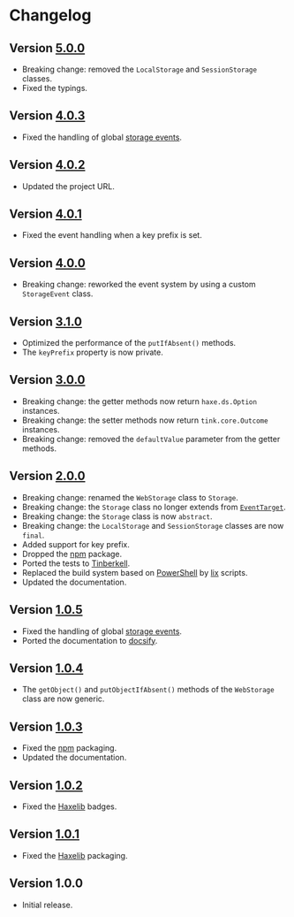 # Changelog

## Version [5.0.0](https://github.com/cedx/webstorage.hx/compare/v4.0.3...v5.0.0)
- Breaking change: removed the `LocalStorage` and `SessionStorage` classes.
- Fixed the typings.

## Version [4.0.3](https://github.com/cedx/webstorage.hx/compare/v4.0.2...v4.0.3)
- Fixed the handling of global [storage events](https://developer.mozilla.org/docs/Web/API/Window/storage_event).

## Version [4.0.2](https://github.com/cedx/webstorage.hx/compare/v4.0.1...v4.0.2)
- Updated the project URL.

## Version [4.0.1](https://github.com/cedx/webstorage.hx/compare/v4.0.0...v4.0.1)
- Fixed the event handling when a key prefix is set.

## Version [4.0.0](https://github.com/cedx/webstorage.hx/compare/v3.1.0...v4.0.0)
- Breaking change: reworked the event system by using a custom `StorageEvent` class.

## Version [3.1.0](https://github.com/cedx/webstorage.hx/compare/v3.0.0...v3.1.0)
- Optimized the performance of the `putIfAbsent()` methods.
- The `keyPrefix` property is now private.

## Version [3.0.0](https://github.com/cedx/webstorage.hx/compare/v2.0.0...v3.0.0)
- Breaking change: the getter methods now return `haxe.ds.Option` instances.
- Breaking change: the setter methods now return `tink.core.Outcome` instances.
- Breaking change: removed the `defaultValue` parameter from the getter methods.

## Version [2.0.0](https://github.com/cedx/webstorage.hx/compare/v1.0.5...v2.0.0)
- Breaking change: renamed the `WebStorage` class to `Storage`.
- Breaking change: the `Storage` class no longer extends from [`EventTarget`](https://developer.mozilla.org/docs/Web/API/EventTarget).
- Breaking change: the `Storage` class is now `abstract`.
- Breaking change: the `LocalStorage` and `SessionStorage` classes are now `final`.
- Added support for key prefix.
- Dropped the [npm](https://www.npmjs.com) package.
- Ported the tests to [Tinberkell](https://haxetink.github.io/tink_unittest).
- Replaced the build system based on [PowerShell](https://docs.microsoft.com/en-us/powershell) by [lix](https://github.com/lix-pm/lix.client) scripts.
- Updated the documentation.

## Version [1.0.5](https://github.com/cedx/webstorage.hx/compare/v1.0.4...v1.0.5)
- Fixed the handling of global [storage events](https://developer.mozilla.org/docs/Web/API/Window/storage_event).
- Ported the documentation to [docsify](https://docsify.js.org).

## Version [1.0.4](https://github.com/cedx/webstorage.hx/compare/v1.0.3...v1.0.4)
- The `getObject()` and `putObjectIfAbsent()` methods of the `WebStorage` class are now generic.

## Version [1.0.3](https://github.com/cedx/webstorage.hx/compare/v1.0.2...v1.0.3)
- Fixed the [npm](https://www.npmjs.com) packaging.
- Updated the documentation.

## Version [1.0.2](https://github.com/cedx/webstorage.hx/compare/v1.0.1...v1.0.2)
- Fixed the [Haxelib](https://lib.haxe.org) badges.

## Version [1.0.1](https://github.com/cedx/webstorage.hx/compare/v1.0.0...v1.0.1)
- Fixed the [Haxelib](https://lib.haxe.org) packaging.

## Version 1.0.0
- Initial release.
